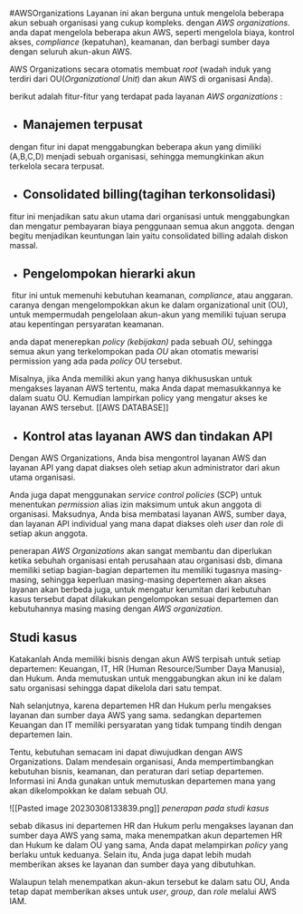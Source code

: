 #AWSOrganizations
Layanan ini akan berguna untuk mengelola beberapa akun sebuah organisasi yang cukup kompleks. dengan *AWS organizations*. anda dapat mengelola beberapa akun AWS, seperti mengelola biaya, kontrol akses, _compliance_ (kepatuhan), keamanan, dan berbagi sumber daya dengan seluruh akun-akun AWS.

AWS Organizations secara otomatis membuat _root_ (wadah induk yang terdiri dari OU(*Organizational Unit*) dan akun AWS di organisasi Anda).

berikut adalah fitur-fitur yang terdapat pada layanan *AWS organizations* :

- ## Manajemen terpusat
dengan fitur ini dapat menggabungkan beberapa akun yang dimiliki (A,B,C,D) menjadi sebuah organisasi, sehingga memungkinkan akun terkelola secara terpusat.

- ## Consolidated billing(tagihan terkonsolidasi)
fitur ini menjadikan satu akun utama dari organisasi untuk menggabungkan dan mengatur pembayaran biaya penggunaan semua akun anggota. dengan begitu menjadikan keuntungan lain yaitu consolidated billing adalah diskon massal.

- ## Pengelompokan hierarki akun
 fitur ini untuk memenuhi kebutuhan keamanan, _compliance_, atau anggaran.
caranya dengan mengelompokkan akun ke dalam organizational unit (OU), untuk mempermudah pengelolaan akun-akun yang memiliki tujuan serupa atau kepentingan persyaratan keamanan.

anda dapat menerepkan *policy (kebijakan)* pada sebuah *OU*, sehingga semua akun yang terkelompokan pada *OU* akan otomatis mewarisi permission yang ada pada *policy* OU tersebut.

Misalnya, jika Anda memiliki akun yang hanya dikhususkan untuk mengakses layanan AWS tertentu, maka Anda dapat memasukkannya ke dalam suatu OU. Kemudian lampirkan policy yang mengatur akses ke layanan AWS tersebut.
[[AWS DATABASE]]
- ## Kontrol atas layanan AWS dan tindakan API
Dengan AWS Organizations, Anda bisa mengontrol layanan AWS dan layanan API yang dapat diakses oleh setiap akun administrator dari akun utama organisasi.  
  
Anda juga dapat menggunakan _service control policies_ (SCP) untuk menentukan _permission_ alias izin maksimum untuk akun anggota di organisasi. Maksudnya, Anda bisa membatasi layanan AWS, sumber daya, dan layanan API individual yang mana dapat diakses oleh _user_ dan _role_ di setiap akun anggota.

penerapan *AWS Organizations* akan sangat membantu dan diperlukan ketika sebuhah organisasi entah perusahaan atau organisasi dsb, dimana memiliki setiap bagian-bagian departemen itu memiliki tugasnya masing-masing, sehingga keperluan masing-masing depertemen akan akses layanan akan berbeda juga, untuk mengatur kerumitan dari kebutuhan kasus tersebut dapat dilakukan pengelompokan sesuai departemen dan kebutuhannya masing masing dengan *AWS organization*.

## Studi kasus

Katakanlah Anda memiliki bisnis dengan akun AWS terpisah untuk setiap departemen: Keuangan, IT, HR (Human Resource/Sumber Daya Manusia), dan Hukum. Anda memutuskan untuk menggabungkan akun ini ke dalam satu organisasi sehingga dapat dikelola dari satu tempat.

Nah selanjutnya, karena departemen HR dan Hukum perlu mengakses layanan dan sumber daya AWS yang sama. sedangkan departemen Keuangan dan IT memiliki persyaratan yang tidak tumpang tindih dengan departemen lain.

Tentu, kebutuhan semacam ini dapat diwujudkan dengan AWS Organizations. Dalam mendesain organisasi, Anda mempertimbangkan kebutuhan bisnis, keamanan, dan peraturan dari setiap departemen. Informasi ini Anda gunakan untuk memutuskan departemen mana yang akan dikelompokkan ke dalam sebuah OU.

![[Pasted image 20230308133839.png]]
*penerapan pada studi kasus*

sebab dikasus ini departemen HR dan Hukum perlu mengakses layanan dan sumber daya AWS yang sama, maka menempatkan akun departemen HR dan Hukum ke dalam OU yang sama, Anda dapat melampirkan _policy_ yang berlaku untuk keduanya. Selain itu, Anda juga dapat lebih mudah memberikan akses ke layanan dan sumber daya yang dibutuhkan.

Walaupun telah menempatkan akun-akun tersebut ke dalam satu OU, Anda tetap dapat memberikan akses untuk _user_, _group_, dan _role_ melalui AWS IAM.



